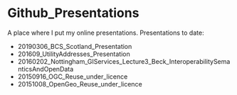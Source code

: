 # Github_Presentations

A place where I put my online presentations. Presentations to date:

* 20190306_BCS_Scotland_Presentation
* 201609_UtilityAddresses_Presentation
* 20160202_Nottingham_GIServices_Lecture3_Beck_InteroperabilitySemanticsAndOpenData
* 20150916_OGC_Reuse_under_licence
* 20151008_OpenGeo_Reuse_under_licence
